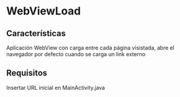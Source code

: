 # WebViewLoad
## Características
Aplicación WebView con carga entre cada página visistada, abre el navegador por defecto cuando se carga un link externo
## Requisitos
Insertar URL inicial en MainActivity.java
